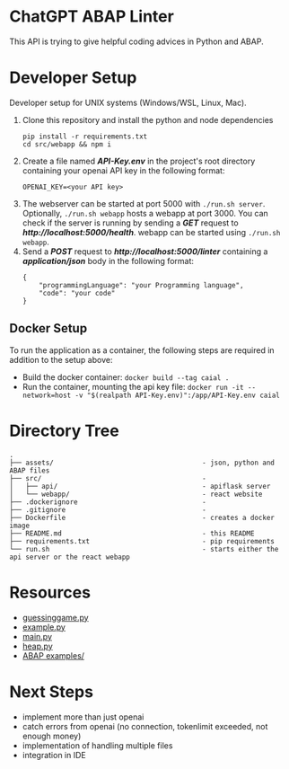 # ChatGPT ABAP Linter

This API is trying to give helpful coding advices in Python and ABAP.

# Developer Setup

Developer setup for UNIX systems (Windows/WSL, Linux, Mac).

1. Clone this repository and install the python and node dependencies
    ```
    pip install -r requirements.txt
    cd src/webapp && npm i
    ```
2. Create a file named ***API-Key.env*** in the project's root directory containing your openai API key in the following format:
    ```
    OPENAI_KEY=<your API key>
    ```
3. The webserver can be started at port 5000 with `./run.sh server`. Optionally, `./run.sh webapp` hosts a webapp at port 3000.  You can check if the server is running by sending a ***GET*** request to ***http://localhost:5000/health***. webapp can be started using `./run.sh webapp`.
6. Send a ***POST*** request to ***http://localhost:5000/linter*** containing a ***application/json*** body in the following format:
    ```
    {
        "programmingLanguage": "your Programming language",
        "code": "your code"
    }
    ```

## Docker Setup

To run the application as a container, the following steps are required in addition to the setup above:
- Build the docker container: `docker build --tag caial .`
- Run the container, mounting the api key file: `docker run -it --network=host -v "$(realpath API-Key.env)":/app/API-Key.env caial`

# Directory Tree
```
.
├── assets/                                     - json, python and ABAP files
├── src/                                        - 
│   ├── api/                                    - apiflask server
│   └── webapp/                                 - react website
├── .dockerignore                               - 
├── .gitignore                                  - 
├── Dockerfile                                  - creates a docker image
├── README.md                                   - this README
├── requirements.txt                            - pip requirements
└── run.sh                                      - starts either the api server or the react webapp
```

# Resources

- [guessinggame.py](https://codereview.stackexchange.com/questions/286118/guessing-game-in-python-which-uses-a-while-loop-with-3-guesses,)
- [example.py](https://www.codingem.com/python-linter/)
- [main.py](https://pythongeeks.org/python-calculator/)
- [heap.py](https://www.geeksforgeeks.org/python-program-for-heap-sort/)
- [ABAP examples/](https://github.com/SAP-samples/abap-oo-basics)

# Next Steps

- implement more than just openai
- catch errors from openai (no connection, tokenlimit exceeded, not enough money)
- implementation of handling multiple files
- integration in IDE